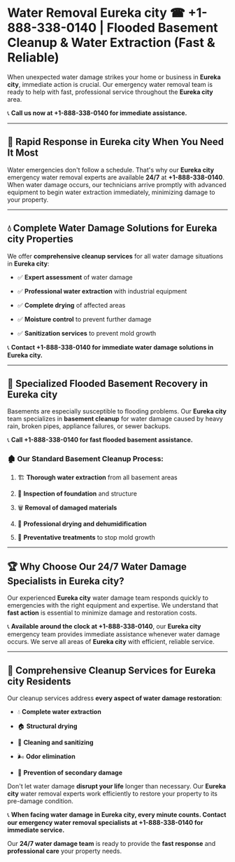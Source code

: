 # Water Removal Eureka city ☎ +1-888-338-0140 | Flooded Basement Cleanup & Water Extraction (Fast & Reliable)

When unexpected water damage strikes your home or business in **Eureka city**, immediate action is crucial. Our emergency water removal team is ready to help with fast, professional service throughout the **Eureka city** area. 

📞 **Call us now at +1-888-338-0140 for immediate assistance.**
---
## 🚀 Rapid Response in Eureka city When You Need It Most
Water emergencies don't follow a schedule. That's why our **Eureka city** emergency water removal experts are available **24/7** at **+1-888-338-0140**. When water damage occurs, our technicians arrive promptly with advanced equipment to begin water extraction immediately, minimizing damage to your property.
---
## 💧 Complete Water Damage Solutions for Eureka city Properties
We offer **comprehensive cleanup services** for all water damage situations in **Eureka city**:
- ✅ **Expert assessment** of water damage  
- ✅ **Professional water extraction** with industrial equipment  
- ✅ **Complete drying** of affected areas  
- ✅ **Moisture control** to prevent further damage  
- ✅ **Sanitization services** to prevent mold growth  
📞 **Contact +1-888-338-0140 for immediate water damage solutions in Eureka city.**
---
## 🌊 Specialized Flooded Basement Recovery in Eureka city
Basements are especially susceptible to flooding problems. Our **Eureka city** team specializes in **basement cleanup** for water damage caused by heavy rain, broken pipes, appliance failures, or sewer backups. 
📞 **Call +1-888-338-0140 for fast flooded basement assistance.**
### 🏚️ Our Standard Basement Cleanup Process:
1. 🏗️ **Thorough water extraction** from all basement areas  
2. 🔎 **Inspection of foundation** and structure  
3. 🗑️ **Removal of damaged materials**  
4. 💨 **Professional drying and dehumidification**  
5. 🚫 **Preventative treatments** to stop mold growth  
---
## 🏆 Why Choose Our 24/7 Water Damage Specialists in Eureka city?
Our experienced **Eureka city** water damage team responds quickly to emergencies with the right equipment and expertise. We understand that **fast action** is essential to minimize damage and restoration costs.
📞 **Available around the clock at +1-888-338-0140**, our **Eureka city** emergency team provides immediate assistance whenever water damage occurs. We serve all areas of **Eureka city** with efficient, reliable service.
---
## 🧹 Comprehensive Cleanup Services for Eureka city Residents
Our cleanup services address **every aspect of water damage restoration**:
- 💧 **Complete water extraction**  
- 🏠 **Structural drying**  
- 🧼 **Cleaning and sanitizing**  
- 🌬️ **Odor elimination**  
- 🚫 **Prevention of secondary damage**  
Don't let water damage **disrupt your life** longer than necessary. Our **Eureka city** water removal experts work efficiently to restore your property to its pre-damage condition.
📞 **When facing water damage in Eureka city, every minute counts. Contact our emergency water removal specialists at +1-888-338-0140 for immediate service.**
Our **24/7 water damage team** is ready to provide the **fast response** and **professional care** your property needs.
